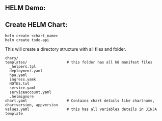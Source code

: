 ## HELM Demo:

## Create HELM Chart: 
```
helm create <chart_name>
helm create todo-api
```
This will create a directory structure with all files and folder.
```
chars/
templates/                  # this folder has all k8 manifest files    
  _helpers.tpl
  deployment.yaml
  hpa.yaml
  ingress.yamk
  NOTES.txt
  service.yaml
  serviceaccount.yaml
  .helmignore
chart.yaml                  # Contains chart details like chartname, chartversion, appversion
values.yaml                 # this has all variables details in JINJA template
```

